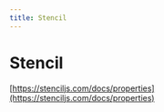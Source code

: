 ```yaml
---
title: Stencil
---
```


# Stencil

[https://stenciljs.com/docs/properties](https://stenciljs.com/docs/properties)
